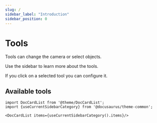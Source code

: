 ```yaml
---
slug: /
sidebar_label: "Introduction"
sidebar_position: 0
---
```


# Tools

Tools can change the camera or select objects.

Use the sidebar to learn more about the tools.

If you click on a selected tool you can configure it.

## Available tools

```mdx-code-block
import DocCardList from '@theme/DocCardList';
import {useCurrentSidebarCategory} from '@docusaurus/theme-common';

<DocCardList items={useCurrentSidebarCategory().items}/>
```

